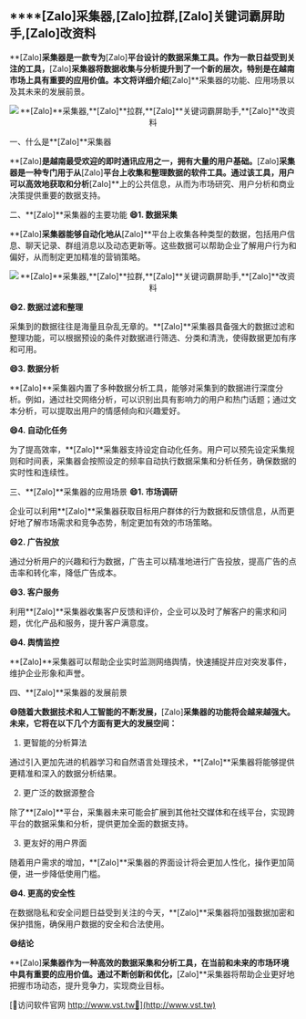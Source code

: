 ## ****[Zalo]**采集器,**[Zalo]**拉群,**[Zalo]**关键词霸屏助手,**[Zalo]**改资料**

**[Zalo]**采集器是一款专为**[Zalo]**平台设计的数据采集工具。作为一款日益受到关注的工具，**[Zalo]**采集器将数据收集与分析提升到了一个新的层次，特别是在越南市场上具有重要的应用价值。本文将详细介绍**[Zalo]**采集器的功能、应用场景以及其未来的发展前景。

 <center><img src="https://vst.tw/MP4/tuiguang/png/6.png" alt="**[Zalo]**采集器,**[Zalo]**拉群,**[Zalo]**关键词霸屏助手,**[Zalo]**改资料"></center>

一、什么是**[Zalo]**采集器

**[Zalo]**是越南最受欢迎的即时通讯应用之一，拥有大量的用户基础。**[Zalo]**采集器是一种专门用于从**[Zalo]**平台上收集和整理数据的软件工具。通过该工具，用户可以高效地获取和分析**[Zalo]**上的公共信息，从而为市场研究、用户分析和商业决策提供重要的数据支持。

二、**[Zalo]**采集器的主要功能
**😄1. 数据采集**

**[Zalo]**采集器能够自动化地从**[Zalo]**平台上收集各种类型的数据，包括用户信息、聊天记录、群组消息以及动态更新等。这些数据可以帮助企业了解用户行为和偏好，从而制定更加精准的营销策略。

 <center><img src="https://vst.tw/MP4/tuiguang/png/5.png" alt="**[Zalo]**采集器,**[Zalo]**拉群,**[Zalo]**关键词霸屏助手,**[Zalo]**改资料"></center>

**😄2. 数据过滤和整理**

采集到的数据往往是海量且杂乱无章的。**[Zalo]**采集器具备强大的数据过滤和整理功能，可以根据预设的条件对数据进行筛选、分类和清洗，使得数据更加有序和可用。

**😄3. 数据分析**

**[Zalo]**采集器内置了多种数据分析工具，能够对采集到的数据进行深度分析。例如，通过社交网络分析，可以识别出具有影响力的用户和热门话题；通过文本分析，可以提取出用户的情感倾向和兴趣爱好。

**😄4. 自动化任务**

为了提高效率，**[Zalo]**采集器支持设定自动化任务。用户可以预先设定采集规则和时间表，采集器会按照设定的频率自动执行数据采集和分析任务，确保数据的实时性和连续性。

三、**[Zalo]**采集器的应用场景
**😄1. 市场调研**

企业可以利用**[Zalo]**采集器获取目标用户群体的行为数据和反馈信息，从而更好地了解市场需求和竞争态势，制定更加有效的市场策略。

**😄2. 广告投放**

通过分析用户的兴趣和行为数据，广告主可以精准地进行广告投放，提高广告的点击率和转化率，降低广告成本。

**😄3. 客户服务**

利用**[Zalo]**采集器收集客户反馈和评价，企业可以及时了解客户的需求和问题，优化产品和服务，提升客户满意度。

**😄4. 舆情监控**

**[Zalo]**采集器可以帮助企业实时监测网络舆情，快速捕捉并应对突发事件，维护企业形象和声誉。

四、**[Zalo]**采集器的发展前景

**😄随着大数据技术和人工智能的不断发展，**[Zalo]**采集器的功能将会越来越强大。未来，它将在以下几个方面有更大的发展空间：**

1. 更智能的分析算法

通过引入更加先进的机器学习和自然语言处理技术，**[Zalo]**采集器将能够提供更精准和深入的数据分析结果。

2. 更广泛的数据源整合

除了**[Zalo]**平台，采集器未来可能会扩展到其他社交媒体和在线平台，实现跨平台的数据采集和分析，提供更加全面的数据支持。

3. 更友好的用户界面

随着用户需求的增加，**[Zalo]**采集器的界面设计将会更加人性化，操作更加简便，进一步降低使用门槛。

**😄4. 更高的安全性**

在数据隐私和安全问题日益受到关注的今天，**[Zalo]**采集器将加强数据加密和保护措施，确保用户数据的安全和合法使用。

**😄结论**

**[Zalo]**采集器作为一种高效的数据采集和分析工具，在当前和未来的市场环境中具有重要的应用价值。通过不断创新和优化，**[Zalo]**采集器将帮助企业更好地把握市场动态，提升竞争力，实现商业目标。


[👻访问软件官网 http://www.vst.tw👻](http://www.vst.tw)
